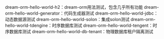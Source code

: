 dream-orm-hello-world-h2：dream-orm用法测试，包含几乎所有功能
dream-orm-hello-world-generator：代码生成器测试
dream-orm-hello-world-jdbc：动态数据源测试
dream-orm-hello-world-solon：集成solon测试
dream-orm-hello-world-tdengine：时序数据库测试
dream-orm-hello-world-tengent：时序数据库测试
dream-orm-hello-world-db-tenant：物理数据库租户隔离测试

